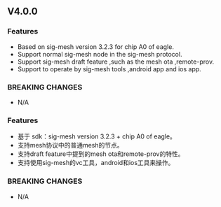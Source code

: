 ## V4.0.0

### Features
* Based on sig-mesh version 3.2.3 for chip A0 of eagle.
* Support normal sig-mesh node in the sig-mesh protocol.
* Support sig-mesh draft feature ,such as the mesh ota ,remote-prov.
* Support to operate by sig-mesh tools ,android app and ios app.

### BREAKING CHANGES
* N/A

### Features
* 基于 sdk：sig-mesh version 3.2.3 + chip A0 of eagle。
* 支持mesh协议中的普通mesh的节点。
* 支持draft feature中提到的mesh ota和remote-prov的特性。
* 支持使用sig-mesh的vc工具，android和ios工具来操作。

### BREAKING CHANGES
* N/A